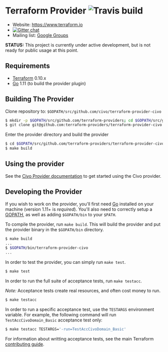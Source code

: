 Terraform Provider ![Travis build](https://travis-ci.org/civo/terraform-provider-civo.svg?branch=master)
==================

- Website: https://www.terraform.io
- [![Gitter chat](https://badges.gitter.im/hashicorp-terraform/Lobby.png)](https://gitter.im/hashicorp-terraform/Lobby)
- Mailing list: [Google Groups](http://groups.google.com/group/terraform-tool)

**STATUS:** This project is currently under active development, but is not ready for public usage at this point.

Requirements
------------

-   [Terraform](https://www.terraform.io/downloads.html) 0.10.x
-   [Go](https://golang.org/doc/install) 1.11 (to build the provider plugin)

Building The Provider
---------------------

Clone repository to: `$GOPATH/src/github.com/civo/terraform-provider-civo`

```sh
$ mkdir -p $GOPATH/src/github.com/terraform-providers; cd $GOPATH/src/github.com/terraform-providers
$ git clone git@github.com:terraform-providers/terraform-provider-civo
```

Enter the provider directory and build the provider

```sh
$ cd $GOPATH/src/github.com/terraform-providers/terraform-provider-civo
$ make build
```

Using the provider
----------------------

See the [Civo Provider documentation](https://www.terraform.io/docs/providers/civo/index.html) to get started using the Civo provider.

Developing the Provider
---------------------------

If you wish to work on the provider, you'll first need [Go](http://www.golang.org) installed on your machine (version 1.11+ is *required*). You'll also need to correctly setup a [GOPATH](http://golang.org/doc/code.html#GOPATH), as well as adding `$GOPATH/bin` to your `$PATH`.

To compile the provider, run `make build`. This will build the provider and put the provider binary in the `$GOPATH/bin` directory.

```sh
$ make build
...
$ $GOPATH/bin/terraform-provider-civo
...
```

In order to test the provider, you can simply run `make test`.

```sh
$ make test
```

In order to run the full suite of acceptance tests, run `make testacc`.

*Note:* Acceptance tests create real resources, and often cost money to run.

```sh
$ make testacc
```

In order to run a specific acceptance test, use the `TESTARGS` environment variable. For example, the following command will run `TestAccCivoDomain_Basic` acceptance test only:

```sh
$ make testacc TESTARGS='-run=TestAccCivoDomain_Basic'
```

For information about writting acceptance tests, see the main Terraform [contributing guide](https://github.com/hashicorp/terraform/blob/master/.github/CONTRIBUTING.md#writing-acceptance-tests).
